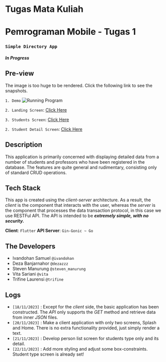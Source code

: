 # Tugas Mata Kuliah
# Pemrograman Mobile - Tugas 1

### ``Simple Directory App``

#### _In Progress_

## Pre-view
The image is too huge to be rendered. Click the following link to see the snapshots.


`1. Demo` ![Running Program](https://github.com/ivandohan/kuliah_pemrograman-mobile_tugas1/assets/89825364/29e01fd3-abe4-458b-a615-99f27f216c73)

`2. Landing Screen`: [Click Here](./pm-t1-snapshots/landing-page1.png)


`3. Students Screen`: [Click Here](./pm-t1-snapshots/person-list.png)


`2. Student Detail Screen`: [Click Here](./pm-t1-snapshots/person-detail.png)


## Description
This application is primarily concerned with displaying detailed data from a number of students and professors who have been registered in the database.
The features are quite general and rudimentary, consisting only of standard CRUD operations.

## Tech Stack
This app is created using the _client-server_ architecture. As a result, the _client_ is the component that interacts 
with the user, whereas the _server_ is the component that processes the data transaction protocol, in this case we use RESTFul API.
The API is intended to be _**extremely simple, with no security.**_

**Client**: `Flutter`
**API Server**: `Gin-Gonic ~ Go`

## The Developers
* Ivandohan Samuel `@ivandohan`
* Deza Banjarnahor `@dezazzz`
* Steven Manurung `@steven_manurung`
* Vita Sariani `@vita`
* Trifine Laurensi `@trifine`

## Logs
* `[18/11/2023]` : Except for the _client_ side, the basic application has been constructed.
  The _API_ only supports the _GET_ method and retrieve data from inner _JSON_ files.
* `[20/11/2023]` : Make a client application with only two screens, Splash and Home. There is no extra functionality provided, just simply render a text.
* `[21/11/2023]` : Develop person list screen for students type only and its detail.
* `[22/11/2023]` : Add more styling and adjust some box-constraints. Student type screen is already set!

